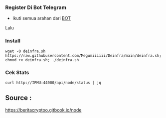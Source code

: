 
### Register Di Bot Telegram

* Ikuti semua arahan dari [BOT](https://t.me/thepowerio\_bot)

Lalu

### Install

```
wget -O deinfra.sh https://raw.githubusercontent.com/Megumiiiiii/Deinfra/main/deinfra.sh; chmod +x deinfra.sh; ./deinfra.sh
```

### Cek Stats

```
curl http://IPMU:44000/api/node/status | jq
```

## Source :
https://beritacryptoo.gitbook.io/node
